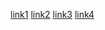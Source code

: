 [link1](https://lcarlos07.github.io/TrabalhosPC/catalogoindex.html)
[link2](http://127.0.0.1:5500/paragrafoindex.html)
[link3](http://127.0.0.1:5500/horarioindex.html)
[link4](http://127.0.0.1:5500/imagensindex.html)
